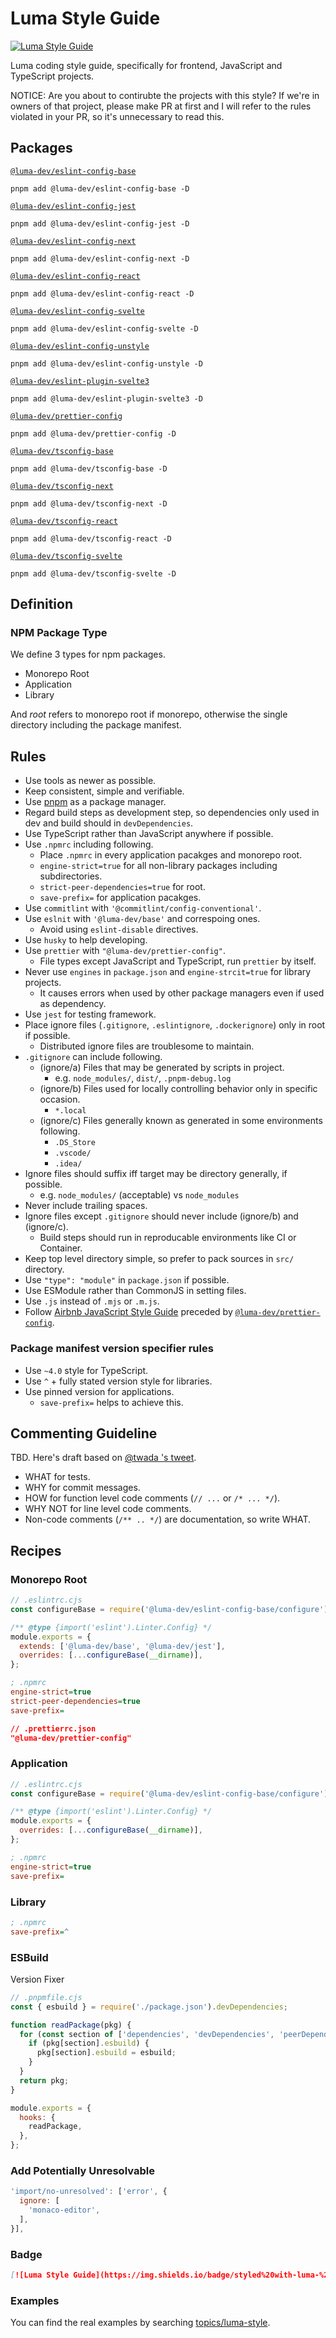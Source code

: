 # Luma Style Guide

[![Luma Style Guide](https://img.shields.io/badge/styled%20with-luma-%23c5ebeb?style=flat-square)](https://github.com/luma-dev/luma-style-guide#readme)

Luma coding style guide, specifically for frontend, JavaScript and TypeScript projects.

NOTICE: Are you about to contirubte the projects with this style? If we're in owners of that project, please make PR at first and I will refer to the rules violated in your PR, so it's unnecessary to read this.

## Packages

[`@luma-dev/eslint-config-base`](https://www.npmjs.com/package/@luma-dev/eslint-config-base)

```
pnpm add @luma-dev/eslint-config-base -D
```

[`@luma-dev/eslint-config-jest`](https://www.npmjs.com/package/@luma-dev/eslint-config-jest)

```
pnpm add @luma-dev/eslint-config-jest -D
```

[`@luma-dev/eslint-config-next`](https://www.npmjs.com/package/@luma-dev/eslint-config-next)

```
pnpm add @luma-dev/eslint-config-next -D
```

[`@luma-dev/eslint-config-react`](https://www.npmjs.com/package/@luma-dev/eslint-config-react)

```
pnpm add @luma-dev/eslint-config-react -D
```

[`@luma-dev/eslint-config-svelte`](https://www.npmjs.com/package/@luma-dev/eslint-config-svelte)

```
pnpm add @luma-dev/eslint-config-svelte -D
```

[`@luma-dev/eslint-config-unstyle`](https://www.npmjs.com/package/@luma-dev/eslint-config-unstyle)

```
pnpm add @luma-dev/eslint-config-unstyle -D
```

[`@luma-dev/eslint-plugin-svelte3`](https://www.npmjs.com/package/@luma-dev/eslint-plugin-svelte3)

```
pnpm add @luma-dev/eslint-plugin-svelte3 -D
```

[`@luma-dev/prettier-config`](https://www.npmjs.com/package/@luma-dev/prettier-config)

```
pnpm add @luma-dev/prettier-config -D
```

[`@luma-dev/tsconfig-base`](https://www.npmjs.com/package/@luma-dev/tsconfig-base)

```
pnpm add @luma-dev/tsconfig-base -D
```

[`@luma-dev/tsconfig-next`](https://www.npmjs.com/package/@luma-dev/tsconfig-next)

```
pnpm add @luma-dev/tsconfig-next -D
```

[`@luma-dev/tsconfig-react`](https://www.npmjs.com/package/@luma-dev/tsconfig-react)

```
pnpm add @luma-dev/tsconfig-react -D
```

[`@luma-dev/tsconfig-svelte`](https://www.npmjs.com/package/@luma-dev/tsconfig-svelte)

```
pnpm add @luma-dev/tsconfig-svelte -D
```

## Definition

### NPM Package Type

We define 3 types for npm packages.

- Monorepo Root
- Application
- Library

And _root_ refers to monorepo root if monorepo, otherwise the single directory including the package manifest.

## Rules

- Use tools as newer as possible.
- Keep consistent, simple and verifiable.
- Use [pnpm](https://pnpm.io/) as a package manager.
- Regard build steps as development step, so dependencies only used in dev and build should in `devDependencies`.
- Use TypeScript rather than JavaScript anywhere if possible.
- Use `.npmrc` including following.
  - Place `.npmrc` in every application pacakges and monorepo root.
  - `engine-strict=true` for all non-library packages including subdirectories.
  - `strict-peer-dependencies=true` for root.
  - `save-prefix=` for application pacakges.
- Use `commitlint` with `'@commitlint/config-conventional'`.
- Use `eslnit` with `'@luma-dev/base'` and correspoing ones.
  - Avoid using `eslint-disable` directives.
- Use `husky` to help developing.
- Use `prettier` with `"@luma-dev/prettier-config"`.
  - File types except JavaScript and TypeScript, run `prettier` by itself.
- Never use `engines` in `package.json` and `engine-strcit=true` for library projects.
  - It causes errors when used by other package managers even if used as dependency.
- Use `jest` for testing framework.
- Place ignore files (`.gitignore`, `.eslintignore`, `.dockerignore`) only in root if possible.
  - Distributed ignore files are troublesome to maintain.
- `.gitignore` can include following.
  - (ignore/a) Files that may be generated by scripts in project.
    - e.g. `node_modules/`, `dist/`, `.pnpm-debug.log`
  - (ignore/b) Files used for locally controlling behavior only in specific occasion.
    - `*.local`
  - (ignore/c) Files generally known as generated in some environments following.
    - `.DS_Store`
    - `.vscode/`
    - `.idea/`
- Ignore files should suffix iff target may be directory generally, if possible.
  - e.g. `node_modules/` (acceptable) vs `node_modules`
- Never include trailing spaces.
- Ignore files except `.gitignore` should never include (ignore/b) and (ignore/c).
  - Build steps should run in reproducable environments like CI or Container.
- Keep top level directory simple, so prefer to pack sources in `src/` directory.
- Use `"type": "module"` in `package.json` if possible.
- Use ESModule rather than CommonJS in setting files.
- Use `.js` instead of `.mjs` or `.m.js`.
- Follow [Airbnb JavaScript Style Guide](https://github.com/airbnb/javascript) preceded by [`@luma-dev/prettier-config`](./packages/prettier-config/index.json).

### Package manifest version specifier rules

- Use `~4.0` style for TypeScript.
- Use `^` + fully stated version style for libraries.
- Use pinned version for applications.
  - `save-prefix=` helps to achieve this.

## Commenting Guideline

TBD. Here's draft based on [@twada 's tweet](https://twitter.com/t_wada/status/904916106153828352).

- WHAT for tests.
- WHY for commit messages.
- HOW for function level code comments (`// ...` or `/* ... */`).
- WHY NOT for line level code comments.
- Non-code comments (`/** .. */`) are documentation, so write WHAT.

## Recipes

### Monorepo Root

```js
// .eslintrc.cjs
const configureBase = require('@luma-dev/eslint-config-base/configure');

/** @type {import('eslint').Linter.Config} */
module.exports = {
  extends: ['@luma-dev/base', '@luma-dev/jest'],
  overrides: [...configureBase(__dirname)],
};
```

```ini
; .npmrc
engine-strict=true
strict-peer-dependencies=true
save-prefix=
```

```json
// .prettierrc.json
"@luma-dev/prettier-config"
```

### Application

```js
// .eslintrc.cjs
const configureBase = require('@luma-dev/eslint-config-base/configure');

/** @type {import('eslint').Linter.Config} */
module.exports = {
  overrides: [...configureBase(__dirname)],
};
```

```ini
; .npmrc
engine-strict=true
save-prefix=
```

### Library

```ini
; .npmrc
save-prefix=^
```

### ESBuild

Version Fixer

```js
// .pnpmfile.cjs
const { esbuild } = require('./package.json').devDependencies;

function readPackage(pkg) {
  for (const section of ['dependencies', 'devDependencies', 'peerDependencies', 'optionalDependencies']) {
    if (pkg[section].esbuild) {
      pkg[section].esbuild = esbuild;
    }
  }
  return pkg;
}

module.exports = {
  hooks: {
    readPackage,
  },
};
```

### Add Potentially Unresolvable 

```js
'import/no-unresolved': ['error', {
  ignore: [
    'monaco-editor',
  ],
}],
```

### Badge

```md
[![Luma Style Guide](https://img.shields.io/badge/styled%20with-luma-%23c5ebeb?style=flat-square)](https://github.com/luma-dev/luma-style-guide#readme)
```

### Examples

You can find the real examples by searching [topics/luma-style](https://github.com/topics/luma-style).
